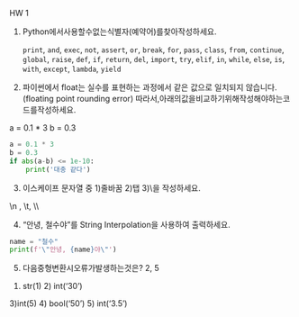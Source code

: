 HW 1

1. Python에서사용할수없는식별자(예약어)를찾아작성하세요.

   `print`, `and`, `exec`, `not`,  `assert`, `or`, `break`, `for`, `pass`, `class`, `from`, `continue`, `global`, `raise`, `def`, `if`, `return`, `del`, `import`, `try`, `elif`, `in`, `while`, `else`, `is`, `with`, `except`, `lambda`, `yield`

2. 파이썬에서 float는 실수를 표현하는 과정에서 같은 값으로 일치되지 않습니다.
  (floating point rounding error)
  따라서,아래의값을비교하기위해작성해야하는코드를작성하세요.

  a = 0.1 * 3
  b = 0.3

  ``` python
  a = 0.1 * 3
  b = 0.3
  if abs(a-b) <= 1e-10:
      print('대충 같다')
  ```

  

  

3. 이스케이프 문자열 중 1)줄바꿈 2)탭 3)\을 작성하세요.

  \n , \t, \\\

4. “안녕, 철수야”를 String Interpolation을 사용하여 출력하세요.

  ```python
  name = "철수"
  print(f'\"안녕, {name}야\"')
  ```

  

5. 다음중형변환시오류가발생하는것은? 2, 5
  1) str(1)  2) int(‘30’)

  3)int(5) 4) bool(‘50’)
  5) int(‘3.5’)